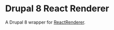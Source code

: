 # Drupal 8 React Renderer

A Drupal 8 wrapper for [ReactRenderer](https://github.com/Limenius/ReactRenderer).
